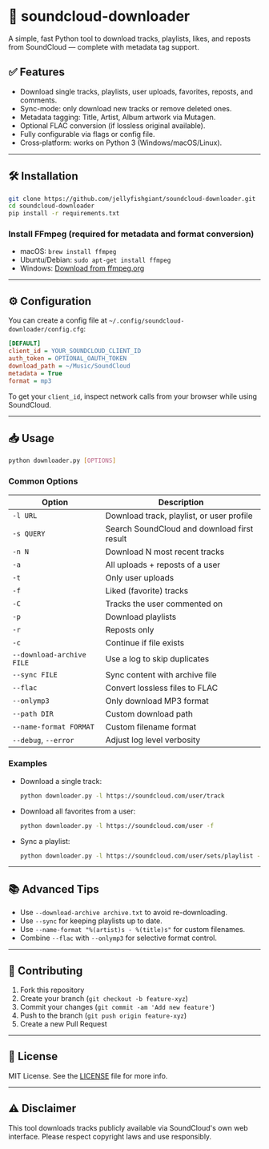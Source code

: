 # 🎵 soundcloud-downloader

A simple, fast Python tool to download tracks, playlists, likes, and reposts from SoundCloud — complete with metadata tag support.

## ✅ Features

- Download single tracks, playlists, user uploads, favorites, reposts, and comments.
- Sync-mode: only download new tracks or remove deleted ones.
- Metadata tagging: Title, Artist, Album artwork via Mutagen.
- Optional FLAC conversion (if lossless original available).
- Fully configurable via flags or config file.
- Cross‑platform: works on Python 3 (Windows/macOS/Linux).

---

## 🛠️ Installation

```bash
git clone https://github.com/jellyfishgiant/soundcloud-downloader.git
cd soundcloud-downloader
pip install -r requirements.txt
```

### Install FFmpeg (required for metadata and format conversion)

- macOS: `brew install ffmpeg`
- Ubuntu/Debian: `sudo apt-get install ffmpeg`
- Windows: [Download from ffmpeg.org](https://ffmpeg.org/)

---

## ⚙️ Configuration

You can create a config file at `~/.config/soundcloud-downloader/config.cfg`:

```ini
[DEFAULT]
client_id = YOUR_SOUNDCLOUD_CLIENT_ID
auth_token = OPTIONAL_OAUTH_TOKEN
download_path = ~/Music/SoundCloud
metadata = True
format = mp3
```

To get your `client_id`, inspect network calls from your browser while using SoundCloud.

---

## 📥 Usage

```bash
python downloader.py [OPTIONS]
```

### Common Options

| Option | Description |
|--------|-------------|
| `-l URL`         | Download track, playlist, or user profile |
| `-s QUERY`       | Search SoundCloud and download first result |
| `-n N`           | Download N most recent tracks |
| `-a`             | All uploads + reposts of a user |
| `-t`             | Only user uploads |
| `-f`             | Liked (favorite) tracks |
| `-C`             | Tracks the user commented on |
| `-p`             | Download playlists |
| `-r`             | Reposts only |
| `-c`             | Continue if file exists |
| `--download-archive FILE` | Use a log to skip duplicates |
| `--sync FILE`    | Sync content with archive file |
| `--flac`         | Convert lossless files to FLAC |
| `--onlymp3`      | Only download MP3 format |
| `--path DIR`     | Custom download path |
| `--name-format FORMAT` | Custom filename format |
| `--debug`, `--error` | Adjust log level verbosity |

### Examples

- Download a single track:
  ```bash
  python downloader.py -l https://soundcloud.com/user/track
  ```

- Download all favorites from a user:
  ```bash
  python downloader.py -l https://soundcloud.com/user -f
  ```

- Sync a playlist:
  ```bash
  python downloader.py -l https://soundcloud.com/user/sets/playlist --sync archive.txt
  ```

---

## 📚 Advanced Tips

- Use `--download-archive archive.txt` to avoid re-downloading.
- Use `--sync` for keeping playlists up to date.
- Use `--name-format "%(artist)s - %(title)s"` for custom filenames.
- Combine `--flac` with `--onlymp3` for selective format control.

---

## 👥 Contributing

1. Fork this repository
2. Create your branch (`git checkout -b feature-xyz`)
3. Commit your changes (`git commit -am 'Add new feature'`)
4. Push to the branch (`git push origin feature-xyz`)
5. Create a new Pull Request

---

## 📄 License

MIT License. See the [LICENSE](LICENSE) file for more info.

---

## ⚠️ Disclaimer

This tool downloads tracks publicly available via SoundCloud's own web interface. Please respect copyright laws and use responsibly.
